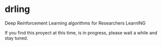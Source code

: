 # drling
Deep Reinforcement Learning algorithms for Researchers LearnING

If you find this proyect at this time, is in progress, please wait a while and stay tuned.
